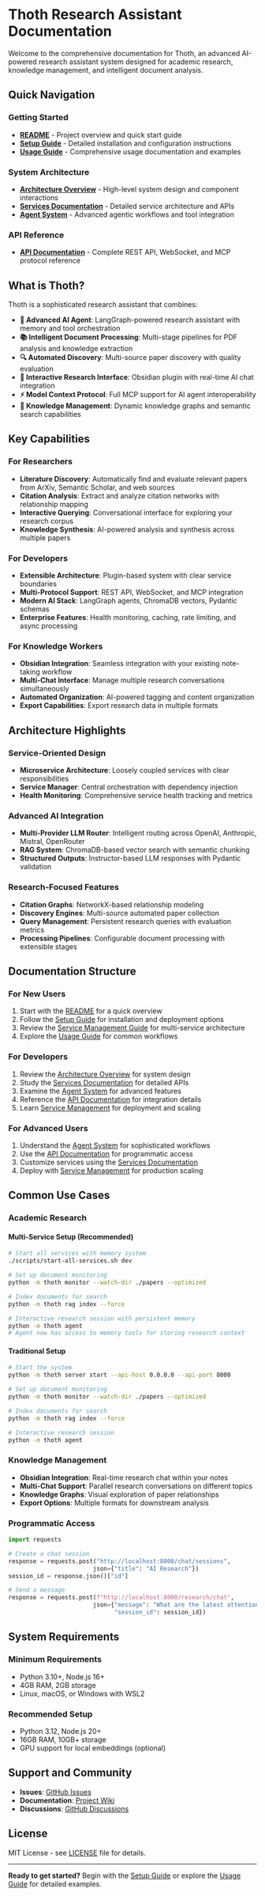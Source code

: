 # Thoth Research Assistant Documentation

Welcome to the comprehensive documentation for Thoth, an advanced AI-powered research assistant system designed for academic research, knowledge management, and intelligent document analysis.

## Quick Navigation

### Getting Started
- **[README](../README.md)** - Project overview and quick start guide
- **[Setup Guide](SETUP.md)** - Detailed installation and configuration instructions
- **[Usage Guide](USAGE.md)** - Comprehensive usage documentation and examples

### System Architecture
- **[Architecture Overview](ARCHITECTURE.md)** - High-level system design and component interactions
- **[Services Documentation](SERVICES.md)** - Detailed service architecture and APIs
- **[Agent System](AGENT_SYSTEM.md)** - Advanced agentic workflows and tool integration

### API Reference
- **[API Documentation](API.md)** - Complete REST API, WebSocket, and MCP protocol reference

## What is Thoth?

Thoth is a sophisticated research assistant that combines:

- **🤖 Advanced AI Agent**: LangGraph-powered research assistant with memory and tool orchestration
- **📚 Intelligent Document Processing**: Multi-stage pipelines for PDF analysis and knowledge extraction
- **🔍 Automated Discovery**: Multi-source paper discovery with quality evaluation
- **💬 Interactive Research Interface**: Obsidian plugin with real-time AI chat integration
- **⚡ Model Context Protocol**: Full MCP support for AI agent interoperability
- **🧠 Knowledge Management**: Dynamic knowledge graphs and semantic search capabilities

## Key Capabilities

### For Researchers
- **Literature Discovery**: Automatically find and evaluate relevant papers from ArXiv, Semantic Scholar, and web sources
- **Citation Analysis**: Extract and analyze citation networks with relationship mapping
- **Interactive Querying**: Conversational interface for exploring your research corpus
- **Knowledge Synthesis**: AI-powered analysis and synthesis across multiple papers

### For Developers
- **Extensible Architecture**: Plugin-based system with clear service boundaries
- **Multi-Protocol Support**: REST API, WebSocket, and MCP integration
- **Modern AI Stack**: LangGraph agents, ChromaDB vectors, Pydantic schemas
- **Enterprise Features**: Health monitoring, caching, rate limiting, and async processing

### For Knowledge Workers
- **Obsidian Integration**: Seamless integration with your existing note-taking workflow
- **Multi-Chat Interface**: Manage multiple research conversations simultaneously
- **Automated Organization**: AI-powered tagging and content organization
- **Export Capabilities**: Export research data in multiple formats

## Architecture Highlights

### Service-Oriented Design
- **Microservice Architecture**: Loosely coupled services with clear responsibilities
- **Service Manager**: Central orchestration with dependency injection
- **Health Monitoring**: Comprehensive service health tracking and metrics

### Advanced AI Integration
- **Multi-Provider LLM Router**: Intelligent routing across OpenAI, Anthropic, Mistral, OpenRouter
- **RAG System**: ChromaDB-based vector search with semantic chunking
- **Structured Outputs**: Instructor-based LLM responses with Pydantic validation

### Research-Focused Features
- **Citation Graphs**: NetworkX-based relationship modeling
- **Discovery Engines**: Multi-source automated paper collection
- **Query Management**: Persistent research queries with evaluation metrics
- **Processing Pipelines**: Configurable document processing with extensible stages

## Documentation Structure

### For New Users
1. Start with the [README](../README.md) for a quick overview
2. Follow the [Setup Guide](SETUP.md) for installation and deployment options
3. Review the [Service Management Guide](SERVICE_MANAGEMENT.md) for multi-service architecture
4. Explore the [Usage Guide](USAGE.md) for common workflows

### For Developers
1. Review the [Architecture Overview](ARCHITECTURE.md) for system design
2. Study the [Services Documentation](SERVICES.md) for detailed APIs
3. Examine the [Agent System](AGENT_SYSTEM.md) for advanced features
4. Reference the [API Documentation](API.md) for integration details
5. Learn [Service Management](SERVICE_MANAGEMENT.md) for deployment and scaling

### For Advanced Users
1. Understand the [Agent System](AGENT_SYSTEM.md) for sophisticated workflows
2. Use the [API Documentation](API.md) for programmatic access
3. Customize services using the [Services Documentation](SERVICES.md)
4. Deploy with [Service Management](SERVICE_MANAGEMENT.md) for production scaling

## Common Use Cases

### Academic Research

#### Multi-Service Setup (Recommended)
```bash
# Start all services with memory system
./scripts/start-all-services.sh dev

# Set up document monitoring
python -m thoth monitor --watch-dir ./papers --optimized

# Index documents for search
python -m thoth rag index --force

# Interactive research session with persistent memory
python -m thoth agent
# Agent now has access to memory tools for storing research context
```

#### Traditional Setup
```bash
# Start the system
python -m thoth server start --api-host 0.0.0.0 --api-port 8000

# Set up document monitoring
python -m thoth monitor --watch-dir ./papers --optimized

# Index documents for search
python -m thoth rag index --force

# Interactive research session
python -m thoth agent
```

### Knowledge Management
- **Obsidian Integration**: Real-time research chat within your notes
- **Multi-Chat Support**: Parallel research conversations on different topics
- **Knowledge Graphs**: Visual exploration of paper relationships
- **Export Options**: Multiple formats for downstream analysis

### Programmatic Access
```python
import requests

# Create a chat session
response = requests.post("http://localhost:8000/chat/sessions",
                        json={"title": "AI Research"})
session_id = response.json()["id"]

# Send a message
response = requests.post(f"http://localhost:8000/research/chat",
                        json={"message": "What are the latest attention mechanisms?",
                              "session_id": session_id})
```

## System Requirements

### Minimum Requirements
- Python 3.10+, Node.js 16+
- 4GB RAM, 2GB storage
- Linux, macOS, or Windows with WSL2

### Recommended Setup
- Python 3.12, Node.js 20+
- 16GB RAM, 10GB+ storage
- GPU support for local embeddings (optional)

## Support and Community

- **Issues**: [GitHub Issues](https://github.com/acertainKnight/project-thoth/issues)
- **Documentation**: [Project Wiki](https://github.com/acertainKnight/project-thoth/wiki)
- **Discussions**: [GitHub Discussions](https://github.com/acertainKnight/project-thoth/discussions)

## License

MIT License - see [LICENSE](../LICENSE) file for details.

---

**Ready to get started?** Begin with the [Setup Guide](SETUP.md) or explore the [Usage Guide](USAGE.md) for detailed examples.
